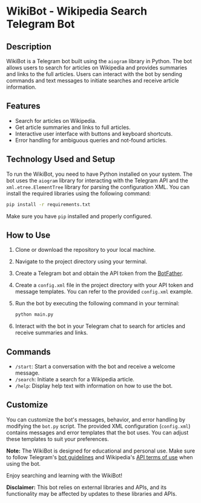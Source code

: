 # WikiBot - Wikipedia Search Telegram Bot

## Description

WikiBot is a Telegram bot built using the `aiogram` library in Python. The bot allows users to search for articles on Wikipedia and provides summaries and links to the full articles. Users can interact with the bot by sending commands and text messages to initiate searches and receive article information.

## Features

- Search for articles on Wikipedia.
- Get article summaries and links to full articles.
- Interactive user interface with buttons and keyboard shortcuts.
- Error handling for ambiguous queries and not-found articles.

## Technology Used and Setup

To run the WikiBot, you need to have Python installed on your system. The bot uses the `aiogram` library for interacting with the Telegram API and the `xml.etree.ElementTree` library for parsing the configuration XML. You can install the required libraries using the following command:

```bash
pip install -r requirements.txt
```

Make sure you have `pip` installed and properly configured.

## How to Use

1. Clone or download the repository to your local machine.

2. Navigate to the project directory using your terminal.

3. Create a Telegram bot and obtain the API token from the [BotFather](https://core.telegram.org/bots#botfather).

4. Create a `config.xml` file in the project directory with your API token and message templates. You can refer to the provided `config.xml` example.

5. Run the bot by executing the following command in your terminal:

    ```bash
    python main.py
    ```

6. Interact with the bot in your Telegram chat to search for articles and receive summaries and links.

## Commands

- `/start`: Start a conversation with the bot and receive a welcome message.
- `/search`: Initiate a search for a Wikipedia article.
- `/help`: Display help text with information on how to use the bot.

## Customize

You can customize the bot's messages, behavior, and error handling by modifying the `bot.py` script. The provided XML configuration (`config.xml`) contains messages and error templates that the bot uses. You can adjust these templates to suit your preferences.

**Note:** The WikiBot is designed for educational and personal use. Make sure to follow Telegram's [bot guidelines](https://core.telegram.org/bots) and Wikipedia's [API terms of use](https://en.wikipedia.org/wiki/Wikipedia:Creating_a_bot#API_terms_of_use) when using the bot.

Enjoy searching and learning with the WikiBot!

**Disclaimer:** This bot relies on external libraries and APIs, and its functionality may be affected by updates to these libraries and APIs.
